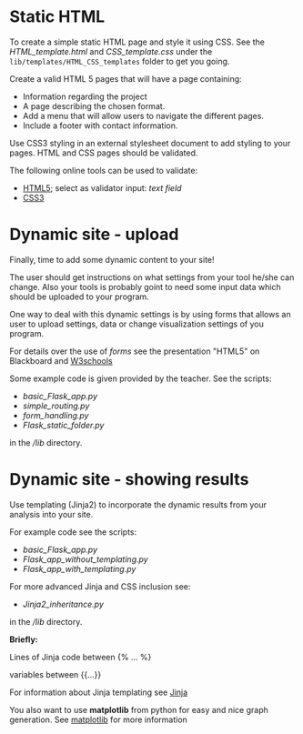 # Static HTML
To create a simple static HTML page and style it using CSS. See the *HTML_template.html* and *CSS_template.css* under the `lib/templates/HTML_CSS_templates` folder to get you going.

Create a valid HTML 5 pages that will have a page containing:
* Information regarding the project
* A page describing the chosen format.
* Add a menu that will allow users to navigate the different pages. 
* Include a footer with contact information. 

Use CSS3 styling in an external stylesheet document to add styling to your pages.
HTML and CSS pages should be validated.

The following online tools can be used to validate:

* [HTML5](https://html5.validator.nu/); select as validator input: *text field*
* [CSS3](https://jigsaw.w3.org/css-validator/#validate_by_input)


# Dynamic site - upload
Finally, time to add some dynamic content to your site!

The user should get instructions on what settings from your tool he/she can change. Also your tools is probably goint to need some input data which should be uploaded to your program.

One way to deal with this dynamic settings is by using forms that allows an user to upload settings, data or change visualization settings of you program. 


For details over the use of *forms* see the presentation "HTML5" on Blackboard and [W3schools](https://www.w3schools.com/html/html_forms.asp)

Some example code is given provided by the teacher. See the scripts:
* *basic_Flask_app.py*
* *simple_routing.py*
* *form_handling.py*
* *Flask_static_folder.py*
  
 in the */lib* directory.


 # Dynamic site - showing results
Use templating (Jinja2) to incorporate the dynamic results from your analysis into your site.

For example code see the scripts:
* *basic_Flask_app.py*
* *Flask_app_without_templating.py*
* *Flask_app_with_templating.py*

For more advanced Jinja and CSS inclusion see:
* *Jinja2_inheritance.py*

in the */lib* directory.

**Briefly:** 

Lines of Jinja code between {% ... %}

variables between {{...}}

For information about Jinja templating see [Jinja](http://jinja.pocoo.org)

You also want to use **matplotlib** from python for easy and nice graph generation. See [matplotlib](https://matplotlib.org) for more information